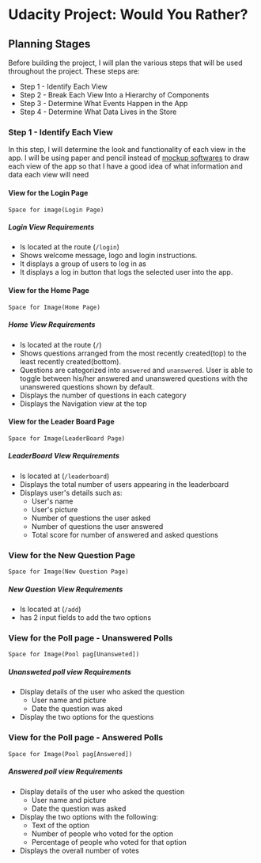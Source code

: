 # Udacity Project: Would You Rather?
## Planning Stages
Before building the project, I will plan the various steps that will be used throughout the project. These steps are:
- Step 1 - Identify Each View
- Step 2 - Break Each View Into a Hierarchy of Components
- Step 3 - Determine What Events Happen in the App
- Step 4 - Determine What Data Lives in the Store



### Step 1 - Identify Each View
In this step, I will determine the look and functionality of each view in the app. I will be using paper and pencil instead of [mockup softwares](https://codingsans.com/blog/mockup-tools) to draw each view of the app so that I have a good idea of what information and data each view will need

#### View for the Login Page

`Space for image(Login Page)`
##### Login View Requirements
- Is located at the route (`/login`)
- Shows welcome message, logo and login instructions.
- It displays a group of users to log in as 
- It displays a log in button that logs the selected user into the app.

#### View for the Home Page

`Space for Image(Home Page)`
##### Home View Requirements
- Is located at the route (`/`)
- Shows questions arranged from the most recently created(top) to the least recently created(bottom).
- Questions are categorized into `answered` and `unanswered`. User is able to toggle between his/her answered and unanswered questions with the unanswered questions shown by default.
- Displays the number of questions in each category
- Displays the Navigation view at the top


#### View for the Leader Board Page

`Space for Image(LeaderBoard Page)`
##### LeaderBoard View Requirements
- Is located at (`/leaderboard`)
- Displays the total number of users appearing in the leaderboard
- Displays user's details such as:
    - User's name
    - User's picture
    - Number of questions the user asked
    - Number of questions the user answered
    - Total score for number of answered and asked questions


### View for the New Question Page

`Space for Image(New Question Page)`
##### New Question View Requirements
- Is located at (`/add`)
- has 2 input fields to add the two options


### View for the Poll page - Unanswered Polls

`Space for Image(Pool pag[Unansweted])`
##### Unansweted poll view Requirements
- Display details of the user who asked the question
    - User name and picture
    - Date the question was aked
- Display the two options for the questions

### View for the Poll page - Answered Polls

`Space for Image(Pool pag[Answered])`
##### Answered poll view Requirements
- Display details of the user who asked the question
    - User name and picture
    - Date the question was asked
- Display the two options with the following:
    - Text of the option
    - Number of people who voted for the option
    - Percentage of people who voted for that option
- Displays the overall number of votes

